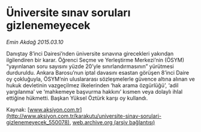 # Üniversite sınav soruları gizlenemeyecek

*Emin Akdağ 2015.03.10*

<div class="pNewsDetailMainContent" itemprop="articleBody">
 <p>
  Danıştay 8’inci Dairesi’nden üniversite sınavına girecekleri yakından ilgilendiren bir karar. Öğrenci Seçme ve Yerleştirme Merkezi’nin (ÖSYM) “yayınlanan soru sayısını yüzde 20’yle sınırlandırmasının” yürütmesi durduruldu. Ankara Barosu’nun iptal davasını esastan görüşen 8’inci Daire oy çokluğuyla, ÖSYM’nin uluslararası sözleşmelerle güvence altına alınan ve hukuk devletinin vazgeçilmez ilkelerinden ‘hak arama özgürlüğü’, ‘adil yargılanma’ ve ‘mahkemeye başvurma hakkını’ kısmen veya dolaylı ihlal ettiğine hükmetti. Başkan Yüksel Öztürk karşı oy kullandı.
 </p>
</div>


Kaynak: [www.aksiyon.com.tr](http://www.aksiyon.com.tr/karakutu/universite-sinav-sorulari-gizlenemeyecek_550078), [web.archive.org (arşiv bağlantısı)](http://web.archive.org/web/20150801052119/http://www.aksiyon.com.tr/karakutu/universite-sinav-sorulari-gizlenemeyecek_550078)
